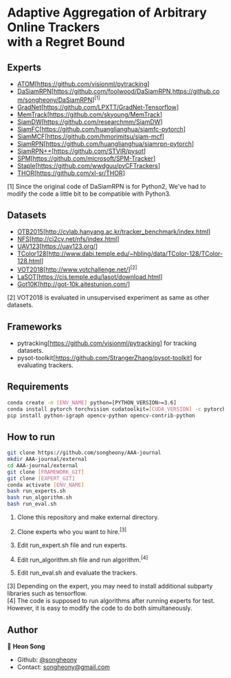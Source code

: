 # Adaptive Aggregation of Arbitrary Online Trackers <br/> with a Regret Bound

## Experts

* [ATOM](https://arxiv.org/abs/1811.07628)[<https://github.com/visionml/pytracking>]
* [DaSiamRPN](https://arxiv.org/abs/1808.06048)[<https://github.com/foolwood/DaSiamRPN>,<https://github.com/songheony/DaSiamRPN>]<sup>[1]</sup>
* [GradNet](https://arxiv.org/abs/1909.06800)[<https://github.com/LPXTT/GradNet-Tensorflow>]
* [MemTrack](https://arxiv.org/abs/1803.07268)[<https://github.com/skyoung/MemTrack>]
* [SiamDW](https://arxiv.org/abs/1901.01660)[<https://github.com/researchmm/SiamDW>]
* [SiamFC](https://arxiv.org/abs/1606.09549)[<https://github.com/huanglianghua/siamfc-pytorch>]
* [SiamMCF](https://link.springer.com/chapter/10.1007/978-3-030-11009-3_6)[<https://github.com/hmorimitsu/siam-mcf>]
* [SiamRPN](http://openaccess.thecvf.com/content_cvpr_2018/papers/Li_High_Performance_Visual_CVPR_2018_paper.pdf)[<https://github.com/huanglianghua/siamrpn-pytorch>]
* [SiamRPN++](https://arxiv.org/abs/1812.11703)[<https://github.com/STVIR/pysot>]
* [SPM](https://arxiv.org/abs/1904.04452)[<https://github.com/microsoft/SPM-Tracker>]
* [Staple](https://arxiv.org/abs/1512.01355)[<https://github.com/wwdguu/pyCFTrackers>]
* [THOR](https://arxiv.org/abs/1907.12920)[<https://github.com/xl-sr/THOR>]

[1] Since the original code of DaSiamRPN is for Python2, We've had to modify the code a little bit to be compatible with Python3.

## Datasets

* [OTB2015](https://ieeexplore.ieee.org/document/7001050)[<http://cvlab.hanyang.ac.kr/tracker_benchmark/index.html>]
* [NFS](https://arxiv.org/abs/1703.05884)[<http://ci2cv.net/nfs/index.html>]
* [UAV123](https://ivul.kaust.edu.sa/Pages/pub-benchmark-simulator-uav.aspx)[<https://uav123.org/>]
* [TColor128](https://ieeexplore.ieee.org/document/7277070)[<http://www.dabi.temple.edu/~hbling/data/TColor-128/TColor-128.html>]
* [VOT2018](https://link.springer.com/chapter/10.1007/978-3-030-11009-3_1)[<http://www.votchallenge.net/>]<sup>[2]</sup>
* [LaSOT](https://arxiv.org/abs/1809.07845)[<https://cis.temple.edu/lasot/download.html>]
* [Got10K](https://arxiv.org/abs/1810.11981)[<http://got-10k.aitestunion.com/>]

[2] VOT2018 is evaluated in unsupervised experiment as same as other datasets.

## Frameworks

* pytracking[<https://github.com/visionml/pytracking>] for tracking datasets.
* pysot-toolkit[<https://github.com/StrangerZhang/pysot-toolkit>] for evaluating trackers.

## Requirements

```sh
conda create -n [ENV_NAME] python=[PYTHON_VERSION>=3.6]
conda install pytorch torchvision cudatoolkit=[CUDA_VERSION] -c pytorch
pip install python-igraph opencv-python opencv-contrib-python
```

## How to run

```sh
git clone https://github.com/songheony/AAA-journal
mkdir AAA-journal/external
cd AAA-journal/external
git clone [FRAMEWORK_GIT]
git clone [EXPERT_GIT]
conda activate [ENV_NAME]
bash run_experts.sh
bash run_algorithm.sh
bash run_eval.sh
```

1. Clone this repository and make external directory.

2. Clone experts who you want to hire.<sup>[3]</sup>

3. Edit run_expert.sh file and run experts.

4. Edit run_algorithm.sh file and run algorithm.<sup>[4]</sup>

5. Edit run_eval.sh and evaluate the trackers.

[3] Depending on the expert, you may need to install additional subparty libraries such as tensorflow.  
[4] The code is supposed to run algorithms after running experts for test. However, it is easy to modify the code to do both simultaneously.

## Author

👤 **Heon Song**

* Github: [@songheony](https://github.com/songheony)
* Contact: songheony@gmail.com
